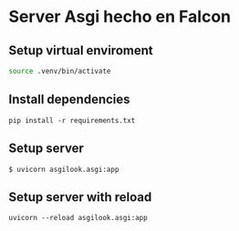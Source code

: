 # Server Asgi hecho en Falcon

## Setup virtual enviroment

```sh
source .venv/bin/activate
```

## Install dependencies

```
pip install -r requirements.txt
```

## Setup server

```
$ uvicorn asgilook.asgi:app
```

## Setup server with reload

```
uvicorn --reload asgilook.asgi:app
```